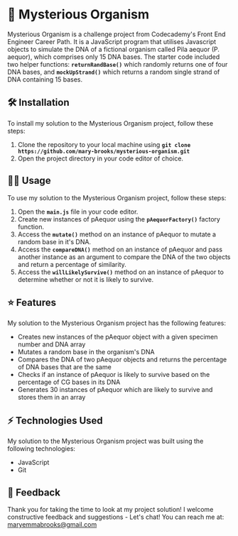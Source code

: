 # 🧬 Mysterious Organism
Mysterious Organism is a challenge project from Codecademy's Front End Engineer Career Path. It is a JavaScript program that utilises Javascript objects to simulate the DNA of a fictional organism called Pila aequor (P. aequor), which comprises only 15 DNA bases. The starter code included two helper functions: **``returnRandBase()``** which randomly returns one of four DNA bases, and **``mockUpStrand()``** which returns a random single strand of DNA containing 15 bases.  

## 🛠️ Installation
To install my solution to the Mysterious Organism project, follow these steps:

1. Clone the repository to your local machine using **``git clone https://github.com/mary-brooks/mysterious-organism.git``**
2. Open the project directory in your code editor of choice.

## 👩‍💻 Usage
To use my solution to the Mysterious Organism project, follow these steps:

1. Open the **``main.js``** file in your code editor.
2. Create new instances of pAequor using the **``pAequorFactory()``** factory function. 
3. Access the **``mutate()``** method on an instance of pAequor to mutate a random base in it's DNA.
4. Access the **``compareDNA()``** method on an instance of pAequor and pass another instance as an argument to compare the DNA of the two objects and return a percentage of similarity. 
5. Access the **``willLikelySurvive()``** method on an instance of pAequor to determine whether or not it is likely to survive.  

## ⭐ Features
My solution to the Mysterious Organism project has the following features:

- Creates new instances of the pAequor object with a given specimen number and DNA array
- Mutates a random base in the organism's DNA
- Compares the DNA of two pAequor objects and returns the percentage of DNA bases that are the same 
- Checks if an instance of pAequor is likely to survive based on the percentage of CG bases in its DNA
- Generates 30 instances of pAequor which are likely to survive and stores them in an array 

## ⚡ Technologies Used
My solution to the Mysterious Organism project was built using the following technologies:

- JavaScript
- Git

## 💬 Feedback
Thank you for taking the time to look at my project solution! I welcome constructive feedback and suggestions - Let's chat! You can reach me at: maryemmabrooks@gmail.com  